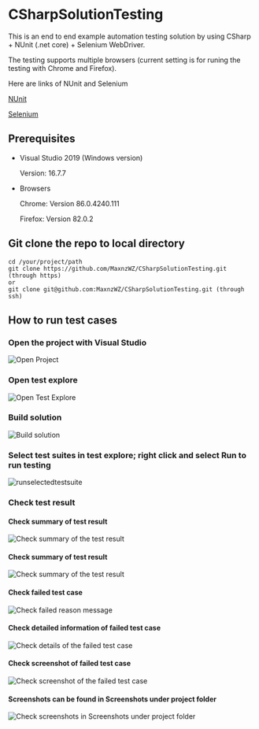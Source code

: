 # CSharpSolutionTesting
This is an end to end example automation testing solution by using CSharp + NUnit (.net core) + Selenium WebDriver. 

The testing supports multiple browsers (current setting is for runing the testing with Chrome and Firefox).

Here are links of NUnit and Selenium

[NUnit](https://nunit.org/)

[Selenium](https://www.selenium.dev/documentation/en/)


## Prerequisites
+ Visual Studio 2019 (Windows version)
  
  Version: 16.7.7

+ Browsers 
  
  Chrome: Version 86.0.4240.111 

  Firefox: Version 82.0.2 

## Git clone the repo to local directory
```
cd /your/project/path
git clone https://github.com/MaxnzWZ/CSharpSolutionTesting.git (through https)
or
git clone git@github.com:MaxnzWZ/CSharpSolutionTesting.git (through ssh) 
``` 
## How to run test cases
### Open the project with Visual Studio
![Open Project](images/openproject.JPG)

### Open test explore
![Open Test Explore](images/opentestexplore.JPG)

### Build solution
![Build solution](images/buildSolution.JPG)

### Select test suites in test explore; right click and select Run to run testing
![runselectedtestsuite](images/selecttestsuitetorun.JPG)

### Check test result
#### Check summary of test result
![Check summary of the test result](images/testresultsummary.JPG)

#### Check summary of test result
![Check summary of the test result](images/testresultsummary.JPG)

#### Check failed test case
![Check failed reason message](images/checkerrormessage.JPG)

#### Check detailed information of failed test case
![Check details of the failed test case](images/checkfailuredetails.JPG)

#### Check screenshot of failed test case
![Check screenshot of the failed test case](images/checkscreenshot.JPG)

#### Screenshots can be found in Screenshots under project folder
![Check screenshots in Screenshots under project folder](images/outputscreenshots.JPG)